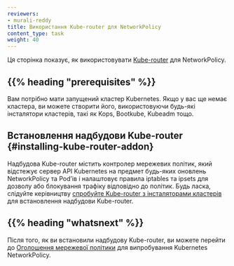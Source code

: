 ```yaml
---
reviewers:
- murali-reddy
title: Використання Kube-router для NetworkPolicy
content_type: task
weight: 40
---
```


<!-- overview -->

Ця сторінка показує, як використовувати [Kube-router](https://github.com/cloudnativelabs/kube-router) для NetworkPolicy.

## {{% heading "prerequisites" %}}

Вам потрібно мати запущений кластер Kubernetes. Якщо у вас ще немає кластера, ви можете створити його, використовуючи будь-які інсталятори кластерів, такі як Kops, Bootkube, Kubeadm тощо.

<!-- steps -->

## Встановлення надбудови Kube-router {#installing-kube-router-addon}

Надбудова Kube-router містить контролер мережевих політик, який відстежує сервер API Kubernetes на предмет будь-яких оновлень NetworkPolicy та Podʼів і налаштовує правила iptables та ipsets для дозволу або блокування трафіку відповідно до політик. Будь ласка, слідуйте керівництву [спробуйте Kube-router з інсталяторами кластерів](https://www.kube-router.io/docs/user-guide/#try-kube-router-with-cluster-installers) для встановлення надбудови Kube-router.

## {{% heading "whatsnext" %}}

Після того, як ви встановили надбудову Kube-router, ви можете перейти до [Оголошення мережевої політики](/uk/docs/tasks/administer-cluster/declare-network-policy/) для випробування Kubernetes NetworkPolicy.
